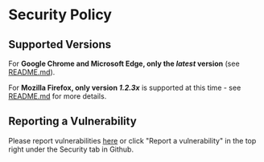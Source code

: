# Security Policy

## Supported Versions

For **Google Chrome and Microsoft Edge, only the _latest_ version** (see [README.md](https://github.com/chrisputnam9/chrome-google-keep-full-screen/blob/master/README.md)).

For **Mozilla Firefox, only version _1.2.3x_** is supported at this time - see [README.md](https://github.com/chrisputnam9/chrome-google-keep-full-screen/blob/master/README.md) for more details.

## Reporting a Vulnerability

Please report vulnerabilities [here](https://github.com/chrisputnam9/chrome-google-keep-full-screen/security/advisories/new) or click "Report a vulnerability" in the top right under the Security tab in Github.
